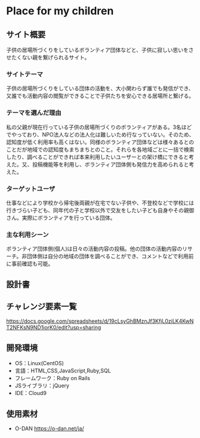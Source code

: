 # Place for my children

## サイト概要
子供の居場所づくりをしているボランティア団体などと、子供に寂しい思いをさせたくない親を繋げられるサイト。

### サイトテーマ
子供の居場所づくりをしている団体の活動を、大小関わらず誰でも発信ができ、又誰でも活動内容の閲覧ができることで子供たちを安心できる居場所と繋げる。


### テーマを選んだ理由
私の父親が現在行っている子供の居場所づくりのボランティアがある。3名ほどでやっており、NPO法人などの法人化は難しいため行なっていない。そのため、認知度が低く利用率も高くはない。同様のボランティア団体などは様々あるとのことだが地域での認知度もまちまちとのこと。それらを各地域ごとに一括で検索したり、調べることができれば本来利用したいユーザーとの架け橋にできると考えた。又、投稿機能等を利用し、ボランティア団体側も発信力を高められると考えた。

### ターゲットユーザ
仕事などにより学校から帰宅後両親が在宅でない子供や、不登校などで学校には行きづらい子ども、同年代の子と学校以外で交友をしたい子ども自身やその親御さん。実際にボランティアを行っている団体。

### 主な利用シーン
ボランティア団体側(個人)は日々の活動内容の投稿。他の団体の活動内容のリサーチ。非団体側は自分の地域の団体を調べることができ、コメントなどで利用前に事前確認も可能。

## 設計書


## チャレンジ要素一覧

https://docs.google.com/spreadsheets/d/19cLsyGhBMznJf3KfjL0ziLK4KwNT2NFKsN9ND1iorK0/edit?usp=sharing

## 開発環境
- OS：Linux(CentOS)
- 言語：HTML,CSS,JavaScript,Ruby,SQL
- フレームワーク：Ruby on Rails
- JSライブラリ：jQuery
- IDE：Cloud9

## 使用素材
- O-DAN https://o-dan.net/ja/

